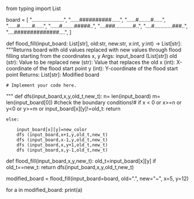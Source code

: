 from typing import List

board = [
    "......................",
    "......##########......",
    "......#........#......",
    "......#........#......",
    "......#........#####..",
    "....###............#..",
    "....#............###..",
    "....##############....",
]


def flood_fill(input_board: List[str], old:str, new:str, x:int, y:int) -> List[str]:
    """Returns board with old values replaced with new values
    through flood filling starting from the coordinates x, y
    Args:
        input_board (List[str])
        old (str): Value to be replaced
        new (str): Value that replaces the old
        x (int): X-coordinate of the flood start point
        y (int): Y-coordinate of the flood start point
    Returns:
        List[str]: Modified board
  
    # Implement your code here.
"""
def dfs(input_board,x,y,old_t,new_t):
    n= len(input_board)
    m= len(input_board[0])
    #check the boundary conditions!#
    if x < 0 or x>=n or y<0 or y>=m or input_board[x][y]!=old_t:
        return

    else:

        input_board[x][y]=new_color
        dfs (input_board,x+1,y,old_t,new_t)
        dfs (input_board,x-1,y,old_t,new_t)
        dfs (input_board,x,y+1,old_t,new_t)
        dfs (input_board,x,y-1,old_t,new_t)
    
    
def flood_fill(input_board,x,y,new_t):
    old_t=input_board[x][y]
    if old_t==new_t:
        return
    dfs(input_board,x,y,old_t,new_t)


modified_board = flood_fill(input_board=board, old=".", new="~", x=5, y=12)

for a in modified_board:
    print(a)

